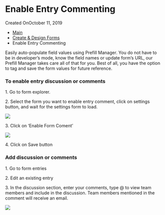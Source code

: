 # Enable Entry Commenting

Created OnOctober 11, 2019

* [Main](https://captisa.com/docs)
* [Create & Design Forms](https://captisa.com/docs/category/create-design-forms)
* Enable Entry Commenting

Easily auto-populate field values using Prefill Manager. You do not have to be in developer’s mode, know the field names or update form’s URL, our Prefill Manager takes care all of that for you. Best of all, you have the option to tag and save the form values for future reference.

### To enable entry discussion or comments

1\. Go to form explorer.

2\. Select the form you want to enable entry comment, click on settings button, and wait for the settings form to load.

![](https://captisa.com/wp-content/uploads/2019/10/enable-entry-comment-1.png)

3\. Click on ‘Enable Form Coment’

![](https://captisa.com/wp-content/uploads/2019/10/enable-entry-comment-2.png)

4\. Click on Save button

### Add discussion or comments

1\. Go to form entries

2\. Edit an existing entry

3\. In the discussion section, enter your comments, type @ to view team members and include in the discussion. Team members mentioned in the comment will receive an email.

![](https://captisa.com/wp-content/uploads/2019/10/enable-entry-comment-3.png)
